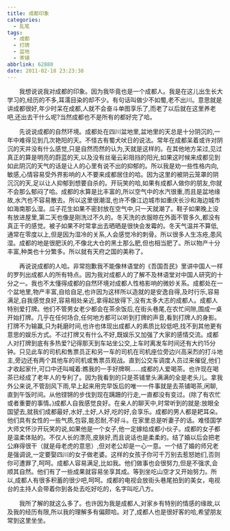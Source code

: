 ```yaml
---
title: 成都印象
categories:
  - 乱笔
tags:
  - 成都
  - 打牌
  - 盆地
  - 茶铺
abbrlink: 62880
date: 2011-02-18 23:23:38
---
```


&emsp;&emsp;我想说说我对成都的印象。因为我毕竟也是一个成都人。我是在这儿出生长大学习的,经历的不多,耳濡目染的却不少。有句话叫做少不如蜀,老不出川。意思就是讲成都很好,年少时呆在成都,人就不会奋斗单图享乐了,而老了以后就在这里养老吧,还出去干什么呢?当然成都也不是所有的都好完了哈。

&emsp;&emsp;先说说成都的自然环境。成都处在四川盆地里,盆地里的天总是十分阴沉的,一年中难得见到几次艳阳的天。不怪古有蜀犬吠日的说法。常年在成都呆着或许对阴沉的天并没有什么感觉,只是自然而然的认为,天就是这样的。在其他地方呆过,见过真正的算是明亮的蔚蓝的天,以及没有丝毫云彩阻挡的阳光,如果这时候来成都见到如此阴沉的天气的话是让人的心里有说不出的抑郁的。所以我是劝一些性格内向,敏感,心情容易受外界影响的人不要来成都居住的哈。因为这里的被阴云笼罩的阴沉沉的天,足以让人抑郁到想要自杀的。开玩笑的哈,如果有成都人做你的朋友,你就不会那么郁闷了哈。成都的水算是比丰富的,所以空气中的水汽很重,而且是盆地缘故,水汽也不容易散去。所以这里很潮湿,也许不像江边城市如重庆长沙和海边城市如海南那么湿。瓜子花生如果不密封放在空气中,只一天就潮了。鞋子如果晚上没有放进屋里,第二天也像是刚洗过不久的。冬天洗的衣服晾在外面不管多久,都没有真正干的感觉。被子如果不时常拿出去晒晒是很快会发霉的。冬天气温并不算低,通常在零度以上,但是因为湿冷的关系,人会感觉冷的刺骨。所以很多人生冻疮,患风湿。成都的地是很肥沃的,不像北大仓的黑土那么肥,但也相当肥了。所以物产十分丰富,种类也十分繁多。所以就有天府之国的美称了。

&emsp;&emsp;再说说成都的人哈。非常抱歉我不能像林语堂的《吾国吾民》里讲中国人一样的罗列出成都人的所有特点。因为我对成都人的了解不及林语堂对中国人研究的十分之一。我也不太懂得成都的自然环境对成都人性格影响的微妙关系。成都处在一个盆地里,物产丰富,自给自足,也许因为这样所以造就的是安逸自得,及时行乐,容易满足,自我感觉良好,容易相处亲近,拿得起放得下,没有太多大志的成都人。成都人特别爱打牌。他们不管男女老少都会在茶余饭后,在街头巷尾,在农忙间隙,围成一桌开始打牌。几乎在任何场合,任何地方都可以听到打牌的声音,看到打牌人的身影。打牌不为输赢,只为耗磨时间,也许也体现出成都人的素质比较低吧,找不到其他更有意思的娱乐方式。不过打牌又有什么不好,既娱乐又加强了大家的感情交流。成都人对打牌到底有多热爱?记得那天到车站坐公交,上车时离发车时间还有大约15分钟。只见此车的司机和售票员正和另一车的司机在司机座位旁边兴高采烈的打斗地主,旁边还有两个其他车的司机或售票员观战。直到公交车调度人员过来催促,他们才收起家什,可口中还叫喊着:瞧我的一手好牌啊......成都的人爱喝茶。也许现在喝茶已经成了老年人的专利了。因为我看到的只是茶铺里头满满的全是老头儿。拿我外公来说,不管刮风下雨,早上起来用完早饭后的唯一一件事就是去茶铺喝茶,闲聊,直到午饭时间。从他铿锵的步伐到现在蹒跚的行走,一直都没有变过。(除了有农忙或者重要的事情。)成都人自我感觉良好。在亲人的聊天中,时常听到的就是:放眼全国望去,就我们成都最好,水好,土好,人好,吃的好,会享乐。成都的男人都是耙耳朵。他们具有女性的一些气质,包容,能忍耐,不好斗。在家里总是听妻子的话。难怪国学大师文怀沙开玩笑的说,如果他是一个女子,他一定嫁给成都小伙子。成都的女子都是温柔体贴的。不仅人长的漂亮,皮肤好,而且说话也是柔柔的。结了婚以后会把老公麻得很干（就是母老虎的意思）,但对老公却是一心一意。一个结了婚的师兄老是强调说,一定要娶四川的女子做老婆。这样的女孩子你可千万别去惹怒她们,否则你可遭罪了,呵呵。成都人容易满足,比如我。他们做事也会很努力,但是不强求,会顺其自然。他们有了一些成果就容易坐享其成。等到坐吃山空才又开始努力。所以,成都人有很多积蓄的很少吧,呵呵。成都的电视会放街头巷尾拍到的美女，电视台的主持人会带着你到各处去吃好吃的，名字叫吃八方。

&emsp;&emsp;我所了解的就这么多了。也许因为我是成都人,对家乡有特别的情感的缘故,以及我的经历有限,所以我的理解多有偏颇哈。对了,成都人也是很好客的哈,希望朋友常到这里坐坐。

